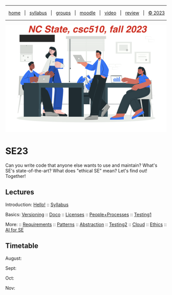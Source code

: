 <a name=top><p>&nbsp;<hr>
<p align=center>
&nbsp;<a href="/README.md#top">home</a> &nbsp; | &nbsp;
<a href="/docs/syllabus.md#top">syllabus</a> &nbsp; | &nbsp;
<a href="https://docs.google.com/spreadsheets/d/1sdIwdLxZ551NChuj5Pm9FCdRRhxVdVVIPgDpNg5ZFVY/edit#gid=0">groups</a> &nbsp; | &nbsp;
<a href="https://moodle-courses2324.wolfware.ncsu.edu/course/view.php?id=4575">moodle</a> &nbsp; | &nbsp;
<a href="https://ncsu.hosted.panopto.com/Panopto/Pages/Sessions/List.aspx?folderID=d992e131-df71-4368-940d-b064012a875c">video</a> &nbsp; | &nbsp;
<a href="/docs/review.md">review</a> &nbsp; | &nbsp;
<a href="/LICENSE.md#top">&copy; 2023</a></p>
<hr>
<p align=center><a href="/README.md#top"><img  width=700 src="/docs/img/banner.png"></a></p>
  



# SE23

Can you write code that anyone else wants to use and maintain?
What's SE's state-of-the-art?
What does "ethical SE" mean?
Let's find out! Together!


## Lectures

Introduction:
    <a href="/docs/hello.md">Hello!</a>
:: <a href="/docs/syllabus.md">Syllabus</a>

Basics:
     <a href="/docs/goodrepo.md">Versioning</a>
::      <a href="/docs/doc.md">Doco</a>
::      <a href="/docs/license.md">Licenses</a>
::    <a href="/docs/people.md">People+Processes</a>
::  <a href="/docs/testing1.md">Testing1</a>

More:
::    <a href="/docs/require.md">Requirements</a>
::     <a href="/docs/patterns.md">Patterns</a>
::    <a href="/docs/abstract.md">Abstraction</a>
::  <a href="/docs/testing2.md">Testing2</a>
::    <a href="/docs/cloud.md">Cloud</a>
::    <a href="/docs/ethics.md">Ethics</a>
::   <a href="/docs/ai4se.md">AI for SE</a>

## Timetable

August:

Sept:

Oct:

Nov:



